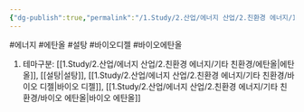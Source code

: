 ```yaml
---
{"dg-publish":true,"permalink":"/1.Study/2.산업/에너지 산업/2.친환경 에너지/INFO_친환경 에너지 관련/대체에너지/","created":"2024-11-20T21:02:28.526+09:00","updated":"2025-06-25T13:58:59.726+09:00"}
---
```


#에너지  #에탄올 #설탕 #바이오디젤 #바이오에탄올

1. 테마구분: [[1.Study/2.산업/에너지 산업/2.친환경 에너지/기타 친환경/에탄올\|에탄올]], [[설탕\|설탕]], [[1.Study/2.산업/에너지 산업/2.친환경 에너지/기타 친환경/바이오 디젤\|바이오 디젤]], [[1.Study/2.산업/에너지 산업/2.친환경 에너지/기타 친환경/바이오 에탄올\|바이오 에탄올]]

